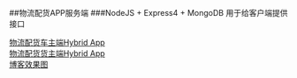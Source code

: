 ##物流配货APP服务端
###NodeJS + Express4 + MongoDB
用于给客户端提供接口

[物流配货车主端Hybrid App][]<br/>
[物流配货货主端Hybrid App][]<br/>
[博客效果图][]<br/>

[物流配货车主端Hybrid App]: https://github.com/Mxxim/ionic_logistics "GitHub地址"
[物流配货货主端Hybrid App]: https://github.com/Mxxim/ionic_logistics_cargo "GitHub地址"
[博客效果图]:http://www.cnblogs.com/mxxim/p/5584821.html